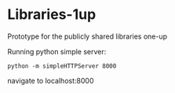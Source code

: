 # Libraries-1up
Prototype for the publicly shared libraries one-up

Running python simple server:

```python -m simpleHTTPServer 8000```

navigate to localhost:8000
